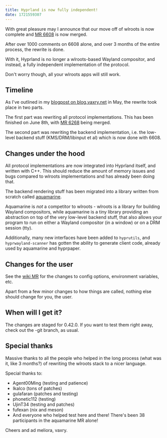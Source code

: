 ```yaml
---
title: Hyprland is now fully independent!
date: 1721559307
---
```


With great pleasure may I announce that our move off of wlroots is now complete and [MR 6608](https://github.com/hyprwm/Hyprland/pull/6608) is
now merged.

After over 1000 comments on 6608 alone, and over 3 months of the entire process, the rewrite is done.

With it, Hyprland is no longer a wlroots-based Wayland compositor, and instead, a fully independent implementation of the protocol.

Don't worry though, all your wlroots apps will still work.

## Timeline

As I've outlined in my [blogpost on blog.vaxry.net](https://blog.vaxry.net/articles/2024-wlrootsRewrite) in May, the rewrite took
place in two parts.

The first part was rewriting all protocol implementations. This has been finished on June 8th, with [MR 6268](https://github.com/hyprwm/Hyprland/pull/6268) being merged.

The second part was rewriting the backend implementation, i.e. the low-level backend stuff (KMS/DRM/libinput et al) which is now done with 6608.

## Changes under the hood

All protocol implementations are now integrated into Hyprland itself, and written with C++. This should reduce the amount of memory issues and bugs compared to wlroots implementations
and has already been doing that.

The backend rendering stuff has been migrated into a library written from scratch called [aquamarine](https://github.com/hyprwm/aquamarine).

Aquamarine is _not_ a competitor to wlroots - wlroots is a library for building Wayland compositors, while aquamarine is a tiny library providing an abstraction on top of the very low-level
backend stuff, that also allows your program to run on either a Wayland compositor (in a window) or on a DRM session (tty).

Additionally, many new interfaces have been added to `hyprutils`, and `hyprwayland-scanner` has gotten the ability to generate client code, already used by aquamarine and hyprpaper.

## Changes for the user

See the [wiki MR](https://github.com/hyprwm/hyprland-wiki/pull/721) for the changes to config options, environment variables, etc.

Apart from a few minor changes to how things are called, nothing else should change for you, the user.

## When will I get it?

The changes are staged for 0.42.0. If you want to test them right away, check out the -git branch, as usual.

## Special thanks

Massive thanks to all the people who helped in the long process (what was it, like 3 months?) of rewriting the wlroots stack to a nicer language.

Special thanks to:
 - Agent00Ming (testing and patience)
 - Ikalco (tons of patches)
 - gulafaran (patches and testing)
 - phonetic112 (testing)
 - UjinT34 (testing and patches)
 - fufexan (nix and meson)
 - And everyone who helped test here and there! There's been 38 participants in the aquamarine MR alone!


Cheers and ad meliora,
vaxry.
